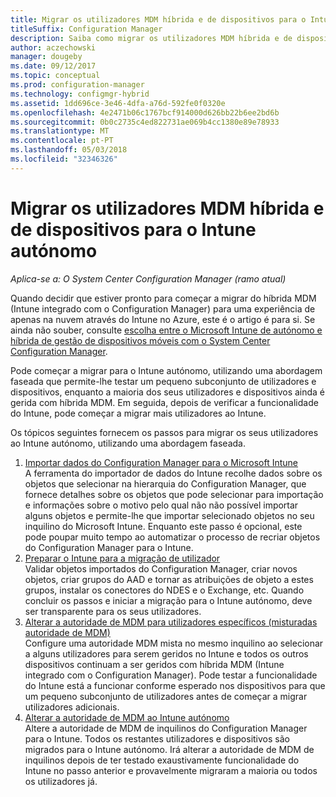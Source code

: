 ```yaml
---
title: Migrar os utilizadores MDM híbrida e de dispositivos para o Intune autónomo
titleSuffix: Configuration Manager
description: Saiba como migrar os utilizadores MDM híbrida e de dispositivos para o Intune no Azure.
author: aczechowski
manager: dougeby
ms.date: 09/12/2017
ms.topic: conceptual
ms.prod: configuration-manager
ms.technology: configmgr-hybrid
ms.assetid: 1dd696ce-3e46-4dfa-a76d-592fe0f0320e
ms.openlocfilehash: 4e2471b06c1767bcf914000d626bb22b6ee2bd6b
ms.sourcegitcommit: 0b0c2735c4ed822731ae069b4cc1380e89e78933
ms.translationtype: MT
ms.contentlocale: pt-PT
ms.lasthandoff: 05/03/2018
ms.locfileid: "32346326"
---
```

# <a name="migrate-hybrid-mdm-users-and-devices-to-intune-standalone"></a>Migrar os utilizadores MDM híbrida e de dispositivos para o Intune autónomo

*Aplica-se a: O System Center Configuration Manager (ramo atual)*    

Quando decidir que estiver pronto para começar a migrar do híbrida MDM (Intune integrado com o Configuration Manager) para uma experiência de apenas na nuvem através do Intune no Azure, este é o artigo é para si. Se ainda não souber, consulte [escolha entre o Microsoft Intune de autónomo e híbrida de gestão de dispositivos móveis com o System Center Configuration Manager](https://docs.microsoft.com/sccm/mdm/understand/choose-between-standalone-intune-and-hybrid-mobile-device-management). 

Pode começar a migrar para o Intune autónomo, utilizando uma abordagem faseada que permite-lhe testar um pequeno subconjunto de utilizadores e dispositivos, enquanto a maioria dos seus utilizadores e dispositivos ainda é gerida com híbrida MDM. Em seguida, depois de verificar a funcionalidade do Intune, pode começar a migrar mais utilizadores ao Intune.    

Os tópicos seguintes fornecem os passos para migrar os seus utilizadores ao Intune autónomo, utilizando uma abordagem faseada.    
  
1.  [Importar dados do Configuration Manager para o Microsoft Intune](migrate-import-data.md)   
    A ferramenta do importador de dados do Intune recolhe dados sobre os objetos que selecionar na hierarquia do Configuration Manager, que fornece detalhes sobre os objetos que pode selecionar para importação e informações sobre o motivo pelo qual não não possível importar alguns objetos e permite-lhe que importar selecionado objetos no seu inquilino do Microsoft Intune. Enquanto este passo é opcional, este pode poupar muito tempo ao automatizar o processo de recriar objetos do Configuration Manager para o Intune. 
2.  [Preparar o Intune para a migração de utilizador](migrate-prepare-intune.md)    
    Validar objetos importados do Configuration Manager, criar novos objetos, criar grupos do AAD e tornar as atribuições de objeto a estes grupos, instalar os conectores do NDES e o Exchange, etc. Quando concluir os passos e iniciar a migração para o Intune autónomo, deve ser transparente para os seus utilizadores.  
3.  [Alterar a autoridade de MDM para utilizadores específicos (misturadas autoridade de MDM)](migrate-mixed-authority.md)    
    Configure uma autoridade MDM mista no mesmo inquilino ao selecionar a alguns utilizadores para serem geridos no Intune e todos os outros dispositivos continuam a ser geridos com híbrida MDM (Intune integrado com o Configuration Manager). Pode testar a funcionalidade do Intune está a funcionar conforme esperado nos dispositivos para que um pequeno subconjunto de utilizadores antes de começar a migrar utilizadores adicionais. 
4.  [Alterar a autoridade de MDM ao Intune autónomo](change-mdm-authority.md)     
    Altere a autoridade de MDM de inquilinos do Configuration Manager para o Intune. Todos os restantes utilizadores e dispositivos são migrados para o Intune autónomo. Irá alterar a autoridade de MDM de inquilinos depois de ter testado exaustivamente funcionalidade do Intune no passo anterior e provavelmente migraram a maioria ou todos os utilizadores já.